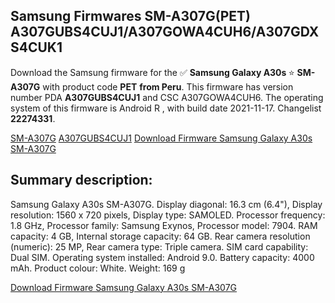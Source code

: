 <h2>Samsung Firmwares SM-A307G(PET) A307GUBS4CUJ1/A307GOWA4CUH6/A307GDXS4CUK1</h2>
Download the Samsung firmware for the ✅ <strong>Samsung Galaxy A30s </strong> ⭐ <strong>SM-A307G</strong> with product code <strong>PET</strong> <strong> from Peru</strong>. This firmware has version number PDA <strong>A307GUBS4CUJ1</strong> and CSC A307GOWA4CUH6. The operating system of this firmware is Android R , with build date 2021-11-17. Changelist <strong>22274331</strong>.


[SM-A307G](https://samfirm.shop/samsung/model/SM-A307G)
[A307GUBS4CUJ1](https://samfirm.shop/samsung/pda/A307GUBS4CUJ1)
[Download Firmware Samsung Galaxy A30s SM-A307G](https://samfirm.shop/samsung/firmware/474780)
<h2>Summary description:</h2>
<p>Samsung Galaxy A30s SM-A307G. Display diagonal: 16.3 cm (6.4"), Display resolution: 1560 x 720 pixels, Display type: SAMOLED. Processor frequency: 1.8 GHz, Processor family: Samsung Exynos, Processor model: 7904. RAM capacity: 4 GB, Internal storage capacity: 64 GB. Rear camera resolution (numeric): 25 MP, Rear camera type: Triple camera. SIM card capability: Dual SIM. Operating system installed: Android 9.0. Battery capacity: 4000 mAh. Product colour: White. Weight: 169 g</p>


[Download Firmware Samsung Galaxy A30s SM-A307G](https://samfirm.shop/samsung/firmware/474780)
